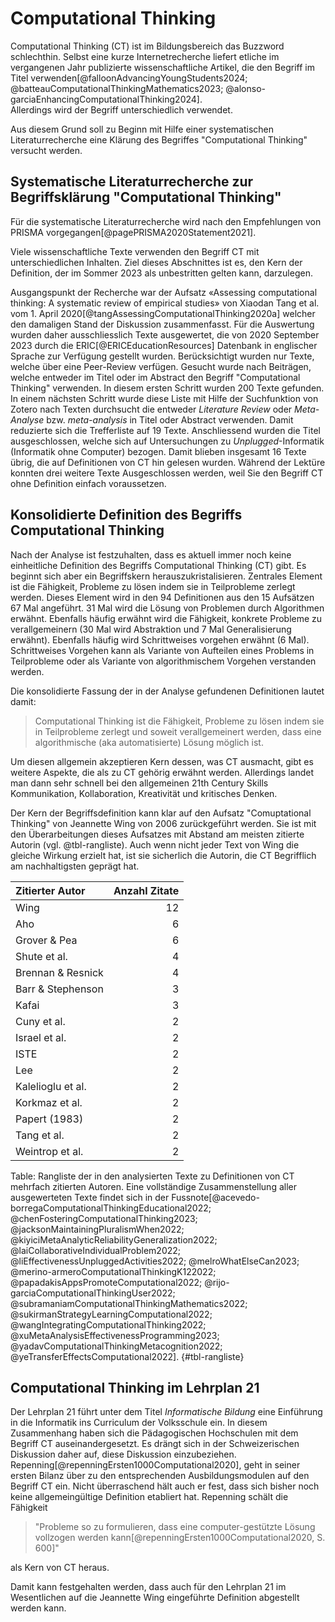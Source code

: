 # Computational Thinking

Computational Thinking (CT) ist im Bildungsbereich das Buzzword
schlechthin. 
Selbst eine kurze Internetrecherche liefert etliche im vergangenen Jahr
publizierte wissenschaftliche Artikel, die den Begriff im Titel
verwenden[@falloonAdvancingYoungStudents2024;
@batteauComputationalThinkingMathematics2023;
@alonso-garciaEnhancingComputationalThinking2024].  
Allerdings wird der Begriff unterschiedlich verwendet. 

Aus diesem Grund soll zu Beginn mit Hilfe einer systematischen
Literaturrecherche eine Klärung des Begriffes "Computational Thinking"
versucht werden.


## Systematische Literaturrecherche zur Begriffsklärung "Computational Thinking"

Für die systematische Literaturrecherche wird nach den Empfehlungen von
PRISMA vorgegangen[@pagePRISMA2020Statement2021].

Viele wissenschaftliche Texte verwenden den Begriff CT mit
unterschiedlichen Inhalten. Ziel dieses Abschnittes ist 
es, den Kern der Definition, der im Sommer 2023 als unbestritten gelten
kann, darzulegen.

Ausgangspunkt der Recherche war der Aufsatz «Assessing computational thinking: A systematic review of empirical
studies» von Xiaodan Tang et al. vom 1. April
2020[@tangAssessingComputationalThinking2020a] welcher den damaligen
Stand der Diskussion zusammenfasst. 
Für die Auswertung wurden daher ausschliesslich Texte ausgewertet, die
von 2020 September 2023 durch
die ERIC[@ERICEducationResources] Datenbank in englischer Sprache zur
Verfügung gestellt wurden. Berücksichtigt wurden nur Texte, welche über
eine Peer-Review verfügen.
Gesucht wurde nach Beiträgen, welche entweder im Titel oder im Abstract
den Begriff "Computational Thinking" verwenden.
In diesem ersten Schritt wurden 200 Texte gefunden. In einem nächsten
Schritt wurde diese Liste mit Hilfe der Suchfunktion von Zotero nach
Texten durchsucht die entweder *Literature Review* oder *Meta-Analyse*
bzw. *meta-analysis*
in Titel oder Abstract verwenden. Damit reduzierte sich die Trefferliste
auf 19 Texte. Anschliessend wurden die Titel ausgeschlossen, welche sich
auf Untersuchungen zu *Unplugged*-Informatik (Informatik ohne Computer)
bezogen. Damit blieben insgesamt 16 Texte übrig, die auf Definitionen
von CT hin gelesen wurden. Während der Lektüre konnten drei weitere
Texte Ausgeschlossen werden, weil Sie den Begriff CT ohne Definition
einfach voraussetzen.

## Konsolidierte Definition des Begriffs Computational Thinking

Nach der Analyse ist festzuhalten, dass es aktuell immer noch keine
einheitliche Definition des Begriffs Computational Thinking (CT) gibt. 
Es beginnt sich aber ein Begriffskern
herauszukristalisieren. Zentrales Element ist die Fähigkeit, Probleme zu
lösen indem sie in Teilprobleme zerlegt werden. Dieses Element wird in
den 94 Definitionen aus den 15 Aufsätzen 67 Mal angeführt. 31 Mal wird die
Lösung von Problemen durch Algorithmen erwähnt. Ebenfalls häufig erwähnt
wird die Fähigkeit, konkrete Probleme zu verallgemeinern (30 Mal wird
Abstraktion und 7 Mal Generalisierung erwähnt). Ebenfalls häufig wird
Schrittweises vorgehen erwähnt (6 Mal). Schrittweises Vorgehen kann als
Variante von Aufteilen eines Problems in Teilprobleme oder als Variante
von algorithmischem Vorgehen verstanden werden.

Die konsolidierte Fassung der in der Analyse gefundenen Definitionen
lautet damit:

>Computational Thinking ist die Fähigkeit, Probleme zu lösen
>indem sie in Teilprobleme zerlegt und soweit verallgemeinert werden,
>dass eine algorithmische (aka automatisierte) Lösung möglich ist.

Um diesen allgemein akzeptieren Kern dessen, was CT ausmacht, gibt es
weitere Aspekte, die als zu CT gehörig erwähnt werden. Allerdings landet
man dann sehr schnell bei den allgemeinen 21th Century Skills
Kommunikation, Kollaboration, Kreativität und kritisches Denken.

Der Kern der Begriffsdefinition kann klar auf den Aufsatz "Comuptational
Thinking" von Jeannette Wing von 2006 zurückgeführt werden. Sie ist mit
den Überarbeitungen dieses Aufsatzes mit Abstand am meisten zitierte
Autorin (vgl. @tbl-rangliste). Auch wenn nicht jeder Text von Wing die gleiche
Wirkung erzielt hat, ist sie sicherlich die Autorin, die CT Begrifflich
am nachhaltigsten geprägt hat.

| Zitierter Autor | Anzahl Zitate |
| :--- | ---: |
| Wing | 12 |
| Aho  | 6 |
| Grover & Pea | 6 |
| Shute et al. | 4 |
| Brennan & Resnick | 4 |
| Barr & Stephenson | 3 |
| Kafai | 3 |
| Cuny et al. |	2	|
| Israel et al. | 2 |
| ISTE |	2	|
| Lee |	2 |
| Kalelioglu et al. |	2	|
| Korkmaz et al. |	2	|
| Papert (1983)	|	2 |
| Tang et al. |	2	|
| Weintrop et al. |	2 |
Table: Rangliste der in den analysierten Texte zu Definitionen von CT
mehrfach zitierten Autoren.  Eine vollständige Zusammenstellung aller ausgewerteten Texte findet
sich in der 
Fussnote[@acevedo-borregaComputationalThinkingEducational2022;
@chenFosteringComputationalThinking2023;
@jacksonMaintainingPluralismWhen2022;
@kiyiciMetaAnalyticReliabilityGeneralization2022;
@laiCollaborativeIndividualProblem2022;
@liEffectivenessUnpluggedActivities2022; @melroWhatElseCan2023;
@merino-armeroComputationalThinkingK122022;
@papadakisAppsPromoteComputational2022;
@rijo-garciaComputationalThinkingUser2022; 
@subramaniamComputationalThinkingMathematics2022;
@sukirmanStrategyLearningComputational2022;
@wangIntegratingComputationalThinking2022;
@xuMetaAnalysisEffectivenessProgramming2023;
@yadavComputationalThinkingMetacognition2022;
@yeTransferEffectsComputational2022]. {#tbl-rangliste}



## Computational Thinking im Lehrplan 21

Der Lehrplan 21 führt unter dem Titel *Informatische Bildung* eine
Einführung in die Informatik ins Curriculum der Volksschule ein. In
diesem Zusammenhang haben sich die Pädagogischen Hochschulen mit dem
Begriff CT auseinandergesetzt. Es drängt sich in der Schweizerischen
Diskussion daher auf, diese Diskussion einzubeziehen.
Repenning[@repenningErsten1000Computational2020], geht in seiner ersten
Bilanz über zu den entsprechenden Ausbildungsmodulen auf den Begriff CT
ein. Nicht überraschend hält auch er fest, dass sich bisher noch keine
allgemeingültige Definition etabliert hat. Repenning
schält die Fähigkeit 

>"Probleme so zu formulieren, dass eine computer-gestützte Lösung
>vollzogen werden kann[@repenningErsten1000Computational2020, S. 600]" 

als Kern von CT heraus. 

Damit kann festgehalten werden, dass auch für den Lehrplan 21 im
Wesentlichen auf die Jeannette Wing eingeführte Definition abgestellt
werden kann.
